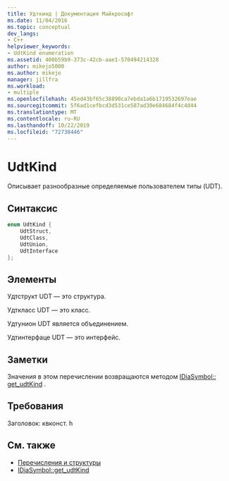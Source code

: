 ```yaml
---
title: Удткинд | Документация Майкрософт
ms.date: 11/04/2016
ms.topic: conceptual
dev_langs:
- C++
helpviewer_keywords:
- UdtKind enumeration
ms.assetid: 400b59b9-373c-42cb-aae1-570494214328
author: mikejo5000
ms.author: mikejo
manager: jillfra
ms.workload:
- multiple
ms.openlocfilehash: 45ed43bf65c38890ca7ebda1a6b1719532697eae
ms.sourcegitcommit: 5f6ad1cefbcd3d531ce587ad30e684684f4c4d44
ms.translationtype: MT
ms.contentlocale: ru-RU
ms.lasthandoff: 10/22/2019
ms.locfileid: "72738446"
---
```

# <a name="udtkind"></a>UdtKind
Описывает разнообразные определяемые пользователем типы (UDT).

## <a name="syntax"></a>Синтаксис

```C++
enum UdtKind {
    UdtStruct,
    UdtClass,
    UdtUnion,
    UdtInterface
};
```

## <a name="elements"></a>Элементы
Удтструкт UDT — это структура.

Удткласс UDT — это класс.

Удтунион UDT является объединением.

Удтинтерфаце UDT — это интерфейс.

## <a name="remarks"></a>Заметки
Значения в этом перечислении возвращаются методом [IDiaSymbol:: get_udtKind](../../debugger/debug-interface-access/idiasymbol-get-udtkind.md) .

## <a name="requirements"></a>Требования
Заголовок: квконст. h

## <a name="see-also"></a>См. также
- [Перечисления и структуры](../../debugger/debug-interface-access/enumerations-and-structures.md)
- [IDiaSymbol::get_udtKind](../../debugger/debug-interface-access/idiasymbol-get-udtkind.md)
